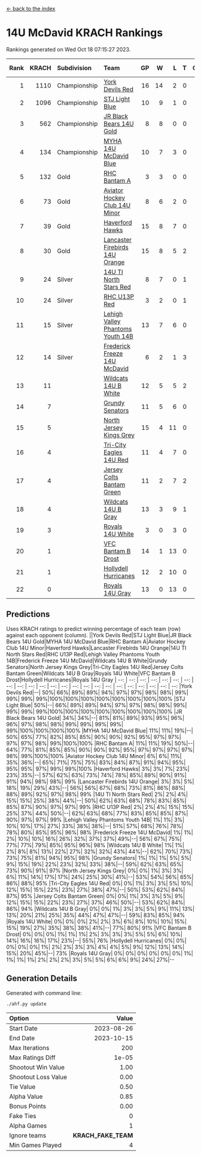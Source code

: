 [<- back to the index](readme.md)
# 14U McDavid KRACH Rankings
Rankings generated on Wed Oct 18 07:15:27 2023.

Rank|KRACH|Subdivision|Team|GP|W|L|T|OTW|OTL|SoS|Exp Wins|Win Diff
---:|---:|:---|:---|---:|---:|---:|---:|---:|---:|---:|---:|---:
1|1110|Championship|[York Devils Red](https://gamesheetstats.com/seasons/3659/teams/140644/schedule)|16|14|2|0|0|0|518|14.8|-0.0
2|1096|Championship|[STJ Light Blue](https://gamesheetstats.com/seasons/3659/teams/140639/schedule)|10|9|1|0|0|0|217|9.8|-0.0
3|562|Championship|[JR Black Bears 14U Gold](https://gamesheetstats.com/seasons/3659/teams/140633/schedule)|8|8|0|0|0|0|10|8.8|-0.0
4|134|Championship|[MYHA 14U McDavid Blue](https://gamesheetstats.com/seasons/3659/teams/140636/schedule)|10|7|3|0|0|0|223|7.8|-0.0
5|132|Gold|[RHC Bantam A](https://gamesheetstats.com/seasons/3659/teams/140618/schedule)|3|3|0|0|0|0|5|3.9|0.0
6|73|Gold|[Aviator Hockey Club 14U Minor](https://gamesheetstats.com/seasons/3659/teams/140627/schedule)|8|6|2|0|0|0|113|6.9|0.0
7|39|Gold|[Haverford Hawks](https://gamesheetstats.com/seasons/3659/teams/140630/schedule)|15|8|7|0|0|0|303|8.9|0.0
8|30|Gold|[Lancaster Firebirds 14U Orange](https://gamesheetstats.com/seasons/3659/teams/140634/schedule)|15|8|5|2|0|0|168|9.9|0.0
9|24|Silver|[14U TI North Stars Red](https://gamesheetstats.com/seasons/3659/teams/140626/schedule)|8|7|0|1|0|0|2|8.4|0.0
10|24|Silver|[RHC U13P Red](https://gamesheetstats.com/seasons/3659/teams/140619/schedule)|3|2|0|1|0|0|5|3.4|0.0
11|15|Silver|[Lehigh Valley Phantoms Youth 14B](https://gamesheetstats.com/seasons/3659/teams/140635/schedule)|13|7|6|0|1|1|175|7.9|0.0
12|14|Silver|[Frederick Freeze 14U McDavid](https://gamesheetstats.com/seasons/3659/teams/140628/schedule)|6|2|1|3|0|0|16|4.4|0.0
13|11||[Wildcats 14U B White](https://gamesheetstats.com/seasons/3659/teams/140643/schedule)|12|5|5|2|1|1|108|6.9|0.0
14|7||[Grundy Senators](https://gamesheetstats.com/seasons/3659/teams/140629/schedule)|11|5|6|0|0|0|106|5.9|0.0
15|5||[North Jersey Kings Grey](https://gamesheetstats.com/seasons/3659/teams/140637/schedule)|15|4|11|0|1|0|63|4.9|0.0
16|4||[Tri-City Eagles 14U Red](https://gamesheetstats.com/seasons/3659/teams/140640/schedule)|11|4|7|0|1|0|198|4.9|0.0
17|4||[Jersey Colts Bantam Green](https://gamesheetstats.com/seasons/3659/teams/140632/schedule)|11|2|7|2|0|0|108|3.9|0.0
18|4||[Wildcats 14U B Gray](https://gamesheetstats.com/seasons/3659/teams/140642/schedule)|13|3|9|1|0|0|111|4.4|0.0
19|3||[Royals 14U White](https://gamesheetstats.com/seasons/3659/teams/140620/schedule)|3|0|3|0|0|1|559|0.9|0.0
20|1||[VFC Bantam B Drost](https://gamesheetstats.com/seasons/3659/teams/140641/schedule)|14|1|13|0|0|1|266|1.9|0.0
21|1||[Hollydell Hurricanes](https://gamesheetstats.com/seasons/3659/teams/140631/schedule)|12|2|10|0|0|0|97|2.9|0.0
22|0||[Royals 14U Gray](https://gamesheetstats.com/seasons/3659/teams/140638/schedule)|13|0|13|0|0|0|135|0.9|0.0

## Predictions
Uses KRACH ratings to predict winning percentage of each team (row) against each opponent (column).
||York Devils Red|STJ Light Blue|JR Black Bears 14U Gold|MYHA 14U McDavid Blue|RHC Bantam A|Aviator Hockey Club 14U Minor|Haverford Hawks|Lancaster Firebirds 14U Orange|14U TI North Stars Red|RHC U13P Red|Lehigh Valley Phantoms Youth 14B|Frederick Freeze 14U McDavid|Wildcats 14U B White|Grundy Senators|North Jersey Kings Grey|Tri-City Eagles 14U Red|Jersey Colts Bantam Green|Wildcats 14U B Gray|Royals 14U White|VFC Bantam B Drost|Hollydell Hurricanes|Royals 14U Gray
| --: | --: | --: | --: | --: | --: | --: | --: | --: | --: | --: | --: | --: | --: | --: | --: | --: | --: | --: | --: | --: | --: | --: 
|York Devils Red|--| 50%| 66%| 89%| 89%| 94%| 97%| 97%| 98%| 98%| 99%| 99%| 99%| 99%|100%|100%|100%|100%|100%|100%|100%|100%
|STJ Light Blue| 50%|--| 66%| 89%| 89%| 94%| 97%| 97%| 98%| 98%| 99%| 99%| 99%| 99%|100%|100%|100%|100%|100%|100%|100%|100%
|JR Black Bears 14U Gold| 34%| 34%|--| 81%| 81%| 89%| 93%| 95%| 96%| 96%| 97%| 98%| 98%| 99%| 99%| 99%| 99%| 99%|100%|100%|100%|100%
|MYHA 14U McDavid Blue| 11%| 11%| 19%|--| 50%| 65%| 77%| 82%| 85%| 85%| 90%| 90%| 92%| 95%| 97%| 97%| 97%| 97%| 98%| 99%|100%|100%
|RHC Bantam A| 11%| 11%| 19%| 50%|--| 64%| 77%| 81%| 85%| 85%| 90%| 90%| 92%| 95%| 97%| 97%| 97%| 97%| 98%| 99%|100%|100%
|Aviator Hockey Club 14U Minor|  6%|  6%| 11%| 35%| 36%|--| 65%| 71%| 75%| 75%| 83%| 84%| 87%| 91%| 94%| 95%| 95%| 95%| 97%| 99%| 99%|100%
|Haverford Hawks|  3%|  3%|  7%| 23%| 23%| 35%|--| 57%| 62%| 63%| 73%| 74%| 78%| 85%| 89%| 90%| 91%| 91%| 94%| 98%| 98%| 99%
|Lancaster Firebirds 14U Orange|  3%|  3%|  5%| 18%| 19%| 29%| 43%|--| 56%| 56%| 67%| 68%| 73%| 81%| 86%| 88%| 88%| 89%| 92%| 97%| 98%| 99%
|14U TI North Stars Red|  2%|  2%|  4%| 15%| 15%| 25%| 38%| 44%|--| 50%| 62%| 63%| 68%| 78%| 83%| 85%| 85%| 87%| 90%| 97%| 97%| 99%
|RHC U13P Red|  2%|  2%|  4%| 15%| 15%| 25%| 37%| 44%| 50%|--| 62%| 63%| 68%| 77%| 83%| 85%| 85%| 87%| 90%| 97%| 97%| 99%
|Lehigh Valley Phantoms Youth 14B|  1%|  1%|  3%| 10%| 10%| 17%| 27%| 33%| 38%| 38%|--| 51%| 57%| 68%| 76%| 78%| 78%| 80%| 85%| 95%| 96%| 98%
|Frederick Freeze 14U McDavid|  1%|  1%|  2%| 10%| 10%| 16%| 26%| 32%| 37%| 37%| 49%|--| 56%| 67%| 75%| 77%| 77%| 79%| 85%| 95%| 96%| 98%
|Wildcats 14U B White|  1%|  1%|  2%|  8%|  8%| 13%| 22%| 27%| 32%| 32%| 43%| 44%|--| 62%| 70%| 73%| 73%| 75%| 81%| 94%| 95%| 98%
|Grundy Senators|  1%|  1%|  1%|  5%|  5%|  9%| 15%| 19%| 22%| 23%| 32%| 33%| 38%|--| 59%| 62%| 63%| 65%| 73%| 90%| 91%| 97%
|North Jersey Kings Grey|  0%|  0%|  1%|  3%|  3%|  6%| 11%| 14%| 17%| 17%| 24%| 25%| 30%| 41%|--| 53%| 54%| 56%| 65%| 86%| 88%| 95%
|Tri-City Eagles 14U Red|  0%|  0%|  1%|  3%|  3%|  5%| 10%| 12%| 15%| 15%| 22%| 23%| 27%| 38%| 47%|--| 50%| 53%| 62%| 84%| 87%| 95%
|Jersey Colts Bantam Green|  0%|  0%|  1%|  3%|  3%|  5%|  9%| 12%| 15%| 15%| 22%| 23%| 27%| 37%| 46%| 50%|--| 53%| 62%| 84%| 86%| 94%
|Wildcats 14U B Gray|  0%|  0%|  1%|  3%|  3%|  5%|  9%| 11%| 13%| 13%| 20%| 21%| 25%| 35%| 44%| 47%| 47%|--| 59%| 83%| 85%| 94%
|Royals 14U White|  0%|  0%|  0%|  2%|  2%|  3%|  6%|  8%| 10%| 10%| 15%| 15%| 19%| 27%| 35%| 38%| 38%| 41%|--| 77%| 80%| 91%
|VFC Bantam B Drost|  0%|  0%|  0%|  1%|  1%|  1%|  2%|  3%|  3%|  3%|  5%|  5%|  6%| 10%| 14%| 16%| 16%| 17%| 23%|--| 55%| 76%
|Hollydell Hurricanes|  0%|  0%|  0%|  0%|  0%|  1%|  2%|  2%|  3%|  3%|  4%|  4%|  5%|  9%| 12%| 13%| 14%| 15%| 20%| 45%|--| 73%
|Royals 14U Gray|  0%|  0%|  0%|  0%|  0%|  0%|  1%|  1%|  1%|  1%|  2%|  2%|  2%|  3%|  5%|  5%|  6%|  6%|  9%| 24%| 27%|--

## Generation Details

Generated with command line:
```
./ahf.py update
```

| Option | Value |
| :----- | ----: |
| Start Date | 2023-08-26 |
| End Date | 2023-10-15 |
| Max Iterations | 200 |
| Max Ratings Diff | 1e-05 |
| Shootout Win Value | 1.00 |
| Shootout Loss Value | 0.00 |
| Tie Value | 0.50 |
| Alpha Value | 0.85 |
| Bonus Points | 0.00 |
| Fake Ties | 0 |
| Alpha Games | 1 |
| Ignore teams | __KRACH_FAKE_TEAM__ |
| Min Games Played | 4 |

